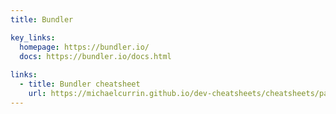 ```yaml
---
title: Bundler

key_links:
  homepage: https://bundler.io/
  docs: https://bundler.io/docs.html
  
links:
  - title: Bundler cheatsheet
    url: https://michaelcurrin.github.io/dev-cheatsheets/cheatsheets/package-managers/ruby/bundler/
---
```


